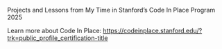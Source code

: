 Projects and Lessons from My Time in Stanford’s Code In Place Program 2025

Learn more about Code In Place: https://codeinplace.stanford.edu/?trk=public_profile_certification-title

